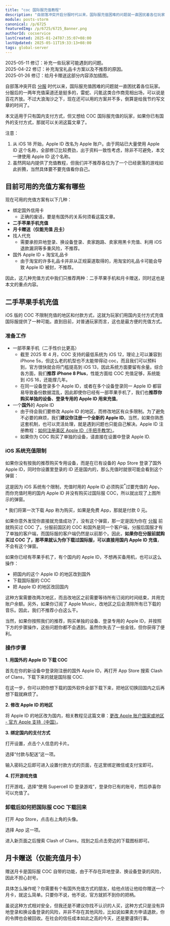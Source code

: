 ```yaml
---
title: "coc 国际服充值教程"
description: "自部落冲突开启分服时代以来，国际服充值困难的问题就一直困扰着各位玩家。分服后的一两年充值渠道还是挺多的，雷蛇、闪氪这类合作商竞相出场，可以说是百花齐放。不过大浪淘沙之下，现在还可以用的方案并不多，倒算是给我节约写文章的时间了。"
module: posts-storm
canonical: /p/6725
featuredImg: /p/6725/6725_Banner.png
authorId: cocservice
lastCreated: 2025-01-24T07:35:07+08:00
lastUpdated: 2025-05-11T19:33:13+08:00
tags: global-server
---
```


<PostHistory>
2025-05-11 修订：补充一些玩家可能遇到的问题。<br>
2025-04-22 修订：补充淘宝礼品卡方案以及不推荐的原因。<br>
2025-01-26 修订：给月卡赠送这部分内容添加插图。
</PostHistory>

自部落冲突开启 [分服](/p/2754) 时代以来，国际服充值困难的问题就一直困扰着各位玩家。分服后的一两年充值渠道还是挺多的，雷蛇、闪氪这类合作商竞相出场，可以说是百花齐放。不过大浪淘沙之下，现在还可以用的方案并不多，倒算是给我节约写文章的时间了。

本文适用于只有国内支付方式，但又想给 COC 国际服充值的玩家，如果你已有国外的支付方式，那就可以关闭这篇文章了。

注意：

1. 从 iOS 18 开始，Apple ID 改名为 Apple 账户。由于网站已大量使用 Apple ID 这个名称，全部修订比较费劲，出于资料一致性考虑，除非不可避免，本文一律使用 Apple ID 这个名称。
2. 虽然网站内提供了充值教程，但我们并不推荐各位为了一个已经衰落的游戏如此折腾，当然具体要不要充值看你自己。

## 目前可用的充值方案有哪些

现在可用的充值方案有以下几种：

- 绑定国外信用卡
    - 正确的废话，要是有国外的关系何须看这篇文章。
- **二手苹果手机充值**
- **月卡赠送（仅能充值 [月卡](/p/1001)）**
- 找人代充
    - 需要承担异地登录、换设备登录、卖家跑路、卖家用黑卡充值、利用 iOS 退款漏洞等多重风险，不推荐。
- 国外 Apple ID + 淘宝礼品卡
    - 由于淘宝的许多礼品卡并非从正规渠道取得的，用淘宝的礼品卡可能会导致 Apple ID 被封，不推荐。

因此，这几种充值方式中我们只推荐两种：二手苹果手机和月卡赠送，同时这也是本文的重点内容。

## 二手苹果手机充值

iOS 版的 COC 不限制充值的地区和付款方式，这就为玩家们用国内支付方式充值国际服提供了一种可能。直到目前，对普通玩家而言，这也是最方便的充值方式。

### 准备工作

- 一部苹果手机（二手性价比更高）
    - 截至 2025 年 4 月，COC 支持的最低系统为 iOS 12，理论上可以兼容到 iPhone 5s，但这么老的机型也不太能带得动 coc，而且我们可以预料到，官方很快就会将门槛提高到 iOS 13，因此系统方面要留有余量。综合各方面，我们**推荐 iPhone 8 Plus**，性能方面给 COC 充值足够，系统能到 iOS 16，还能撑几年。
    - 在同一设备登录多个 Apple ID，或者在多个设备登录同一 Apple ID 都容易导致备份数据混乱，因此即使你已经有一部苹果手机了，我们也**推荐你购买单独的设备、登录专用的 Apple ID 用来充值**。
- 一个**国外**的 Apple ID
    - 由于待会我们要修改 Apple ID 的地区，而修改地区有众多限制。为了避免不必要的麻烦，我们**建议你注册一个全新的 Apple ID**。当然，如果你熟悉这套机制，也可以灵活处理，就是遇到问题也只能自己解决。Apple ID 注册教程：[如何注册美区 Apple ID（手把手教学）](/p/6813)。
    - 如果你为 COC 购买了单独的设备，请直接在设置中登录 Apple ID.

### iOS 系统充值限制

如果你没有按我的推荐购买专用设备，而是在已有设备的 App Store 登录了国外 Apple ID，同时你设置里登录的 ID 还是国内的，那么充值时就很可能会看到这个弹窗：

<Pic src="/p/4511/IMG_1415.jpg" width="2436" height="1125" alt="此项目所属的 App 是用另一个 Apple ID 购买的。要使用此 App 购买项目，你必须先购买该 App。" />

这是因为 iOS 系统有个限制，充值时用的 Apple ID 必须购买<sup>\*</sup>过要充值的 App，而你充值时用的国内 Apple ID 并没有购买过国际服 COC，所以就出现了上图所示的弹窗。

\* 我们将第一次下载 App 称为购买，如果是免费 App，那就是付款 0 元。

如果你意外发现你直接就充值成功了，没有这个弹窗，那一定是因为你在 [分服](/p/2754) 前就购买过 COC 了。分服前国区的 COC 和国外是同一个客户端，分服后国服才有了单独的客户端，而国际服的客户端仍然是以前那个。因此，**如果你在分服前就购买过 COC 了，那苹果就认为你下载过国际服，可以直接用国内 Apple ID 充值**，不会有这个弹窗。

如果你已经有苹果手机了，有个国内的 Apple ID，不想再买备用机，也可以这么操作：

- 把国内的这个 Apple ID 的地区改到国外
- 下载国际服的 COC
- 把 Apple ID 的地区改回国内

这种方案需要改两次地区，而且改地区之前需要等待所有订阅的时间结束，并用完账户余额。另外，如果你订阅了 Apple Music，改地区之后会清除所有已下载的音乐。因此，我们不推荐小白这么干。

当然，如果你按照我们的推荐，购买单独的设备、登录专用的 Apple ID，并按照下方的步骤操作，这些问题你都不会遇到。虽然你失去了一些金钱，但你获得了便利。

### 操作步骤

**1\. 用国外的 Apple ID 下载 COC**

首先在你的新设备中登录刚注册的国外 Apple ID，再打开 App Store 搜索 Clash of Clans，下载下来的就是国际服 COC.

<Pic src="/p/6725/IMG_1403.jpg" width="1170" height="2352" alt="App Store 的搜索结果页面" maxWidth="390px" />

在这一步，你可以把你想下载的国外软件全部下载下来，把地区切换回国内之后再想下载就麻烦了。

**2\. 修改 Apple ID 的地区**

将 Apple ID 的地区改为国内，相关教程见这篇文章：[更改 Apple 账户国家或地区 - 官方 Apple 支持（中国）](https://support.apple.com/zh-cn/118283)。

**3\. 绑定国内的支付方式**

打开设置，点击个人信息的卡片。

<Pic src="/p/6725/IMG_1405.png" width="1170" height="1196" alt="iOS 的设置页面" maxWidth="390px" />

选择“付款与配送”这一项。

<Pic src="/p/6725/IMG_1406.png" width="1170" height="1196" alt="iOS 设置的账号信息页面" maxWidth="390px" />

输入密码之后即可进入设置付款方式的页面，在这里绑定微信或支付宝即可。

**4\. 打开游戏充值**

打开游戏，选择“使用 Supercell ID 登录游戏”，登录你已有的账号，然后恭喜你可以充值了。

### 卸载后如何把国际服 COC 下载回来

打开 App Store，点击右上角的头像。

<Pic src="/p/6725/IMG_1404.jpg" width="1170" height="2352" alt="App Store 首页" maxWidth="390px" />

选择 App 这一项。

<Pic src="/p/6725/IMG_1401.png" width="1170" height="2352" alt="App Store 账号信息页面" maxWidth="390px" />

进入新页面之后搜索 Clash of Clans，找到之后点击旁边的下载图标即可。

<Pic src="/p/6725/IMG_1402.png" width="1170" height="1196" alt="App Store 已购列表" maxWidth="390px" />

## 月卡赠送（仅能充值月卡）

赠送月卡是国际服 COC 自带的功能，由于不存在异地登录、换设备登录的风险，因此不担心封号。

具体怎么操作呢？你需要有个有国外充值方式的朋友，给他点钱让他给你赠送一个月卡，就这么简单。只要你不说，他不说，官方就抓不到你的把柄。

虽说这种方式相对安全，但我还是不建议你找不认识的人买，这种方式只是没有异地登录和换设备登录的风险，并非不存在其他风险，比如说如果卖方申请退款，你的令牌也会被回收。在社会的信任成本如此之高的今天，还是要谨慎行事。

<Pic src="/p/6725/IMG_1414.jpg" width="610" height="1032" alt="coc 收到别人赠送的月卡" maxWidth="305px" />
<Pic src="/p/6725/IMG_1413.jpg" width="1920" height="868" alt="coc 月卡赠送页面" />